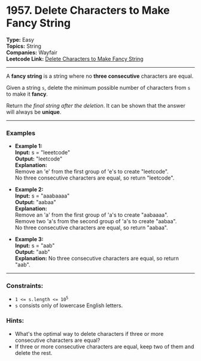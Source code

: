 # 1957. Delete Characters to Make Fancy String

__Type:__ Easy <br>
__Topics:__ String <br>
__Companies:__ Wayfair <br>
__Leetcode Link:__ [Delete Characters to Make Fancy String](https://leetcode.com/problems/delete-characters-to-make-fancy-string)
<hr>

A __fancy string__ is a string where no __three consecutive__ characters are equal.

Given a string `s`, delete the minimum possible number of characters from `s` to make it __fancy__.

Return _the final string after the deletion_. It can be shown that the answer will always be __unique__.
<hr>

### Examples

- __Example 1:__ <br>
__Input:__ s = "leeetcode" <br>
__Output:__ "leetcode" <br>
__Explanation:__ <br>
Remove an 'e' from the first group of 'e's to create "leetcode". <br>
No three consecutive characters are equal, so return "leetcode".

- __Example 2:__ <br>
__Input:__ s = "aaabaaaa" <br>
__Output:__ "aabaa" <br>
__Explanation:__ <br>
Remove an 'a' from the first group of 'a's to create "aabaaaa". <br>
Remove two 'a's from the second group of 'a's to create "aabaa". <br>
No three consecutive characters are equal, so return "aabaa".

- __Example 3:__ <br>
__Input:__ s = "aab" <br>
__Output:__ "aab" <br>
__Explanation:__ No three consecutive characters are equal, so return "aab".
<hr>

### Constraints:
- <code>1 <= s.length <= 10<sup>5</sup></code>
- `s` consists only of lowercase English letters.

### Hints:
- What's the optimal way to delete characters if three or more consecutive characters are equal?
- If three or more consecutive characters are equal, keep two of them and delete the rest.